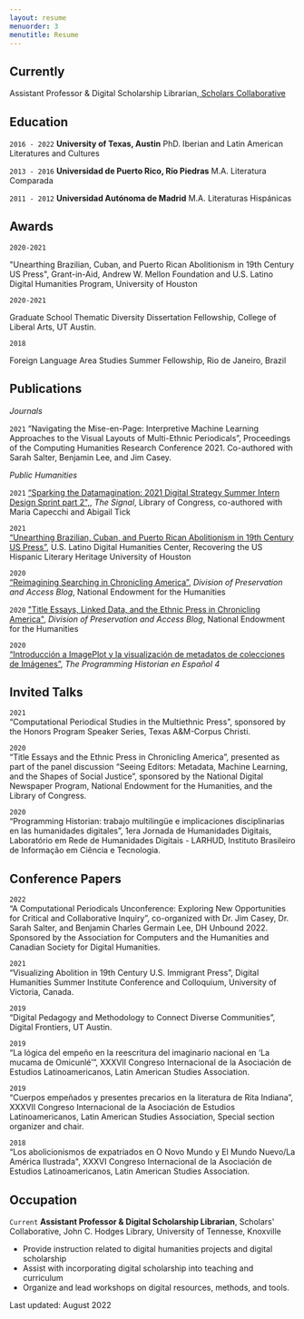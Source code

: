 ```yaml
---
layout: resume
menuorder: 3
menutitle: Resume
---
```

## Currently

Assistant Professor & Digital Scholarship Librarian,<a href='https://www.lib.utk.edu/scholar'> Scholars Collaborative</a>

## Education

`2016 - 2022`
__University of Texas, Austin__
PhD. Iberian and Latin American Literatures and Cultures

`2013 - 2016`
__Universidad de Puerto Rico, Río Piedras__
M.A. Literatura Comparada

`2011 - 2012`
__Universidad Autónoma de Madrid__
M.A. Literaturas Hispánicas 

## Awards

`2020-2021`

"Unearthing Brazilian, Cuban, and Puerto Rican Abolitionism in 19th Century US Press", Grant-in-Aid, Andrew W. Mellon Foundation and U.S. Latino Digital Humanities Program, University of Houston

`2020-2021`

Graduate School Thematic Diversity Dissertation Fellowship, 
College of Liberal Arts, UT Austin.

`2018`

Foreign Language Area Studies Summer Fellowship, Rio de Janeiro, Brazil

## Publications

<!-- A list is also available [online](https://scholar.google.co.uk/citations?user=LTOTl0YAAAAJ) -->
*Journals*

`2021`
“Navigating the Mise-en-Page: Interpretive Machine Learning Approaches to the Visual Layouts of Multi-Ethnic Periodicals”, Proceedings of the Computing Humanities Research Conference 2021. Co-authored with Sarah Salter, Benjamin Lee, and Jim Casey. 

_Public Humanities_

`2021` 
<a href="https://blogs.loc.gov/thesignal/2021/08/sparking-the-datamagination-2021-digital-strategy-summer-intern-design-sprint-part-ii/" target="_blank"> “Sparking the Datamagination: 2021 Digital Strategy Summer Intern Design Sprint part 2",</a>, <em>The Signal</em>, Library of Congress, co-authored with Maria Capecchi and Abigail Tick

`2021`		
<a href="https://youtu.be/6pCi0tjRv6Y" target="_blank">“Unearthing Brazilian, Cuban, and Puerto Rican Abolitionism in 19th Century US Press”</a>, U.S. Latino Digital Humanities Center, Recovering the US Hispanic Literary Heritage University of Houston

`2020`		
<a href="https://www.neh.gov/blog/reimagining-searching-chronicling-america" target="_blank">“Reimagining Searching in Chronicling America”</a>, _Division of Preservation and Access Blog_, National Endowment for the Humanities

`2020`
<a href="https://www.neh.gov/blog/title-essays-linked-data-and-ethnic-press-chronicling-america" target="_blank"> "Title Essays, Linked Data, and the Ethnic Press in Chronicling America"</a>, _Division of Preservation and Access Blog_, National Endowment for the Humanities

`2020`		
<a href="https://doi.org/10.46430/phes0046" target="_blank"> “Introducción a ImagePlot y la visualización de metadatos de colecciones de Imágenes”</a>, _The Programming Historian en Español 4_


## Invited Talks

`2021`	
“Computational Periodical Studies in the Multiethnic Press”, sponsored by the Honors Program Speaker Series, Texas A&M-Corpus Christi.

`2020`	
“Title Essays and the Ethnic Press in Chronicling America”, presented as part of the panel discussion “Seeing Editors: Metadata, Machine Learning, and the Shapes of Social Justice”, sponsored by the National Digital Newspaper Program, National Endowment for the Humanities, and the Library of Congress. 

`2020`		
“Programming Historian: trabajo multilingüe e implicaciones disciplinarias en las humanidades digitales”, 1era Jornada de Humanidades Digitais, Laboratório em Rede de Humanidades Digitais - LARHUD, Instituto Brasileiro de Informação em Ciência e Tecnologia.

## Conference Papers

`2022`	
“A Computational Periodicals Unconference: Exploring New Opportunities for Critical and Collaborative Inquiry”, co-organized with Dr. Jim Casey, Dr. Sarah Salter, and Benjamin Charles Germain Lee, DH Unbound 2022. Sponsored by the Association for Computers and the Humanities and Canadian Society for Digital Humanities.

`2021`	
“Visualizing Abolition in 19th Century U.S. Immigrant Press”, Digital Humanities Summer Institute Conference and Colloquium, University of Victoria, Canada.

`2019` 	
“Digital Pedagogy and Methodology to Connect Diverse Communities”, Digital Frontiers, UT Austin.

`2019` 	
“La lógica del empeño en la reescritura del imaginario nacional en ‘La mucama de Omicunlé’”, XXXVII Congreso Internacional de la Asociación de Estudios Latinoamericanos, Latin American Studies Association. 

`2019` 		
“Cuerpos empeñados y presentes precarios en la literatura de Rita Indiana”, XXXVII Congreso Internacional de la Asociación de Estudios Latinoamericanos, Latin American Studies Association, Special section organizer and chair.

`2018` 		
“Los abolicionismos de expatriados en O Novo Mundo y El Mundo Nuevo/La América Ilustrada", XXXVI Congreso Internacional de la Asociación de Estudios Latinoamericanos, Latin American Studies Association. 

## Occupation

`Current`
__Assistant Professor & Digital Scholarship Librarian__, 
Scholars' Collaborative, John C. Hodges Library, University of Tennesse, Knoxville 

- Provide instruction related to digital humanities projects and digital scholarship
- Assist with incorporating digital scholarship into teaching and curriculum
- Organize and lead workshops on digital resources, methods, and tools.


<!-- ### Footer-->
Last updated: August 2022



